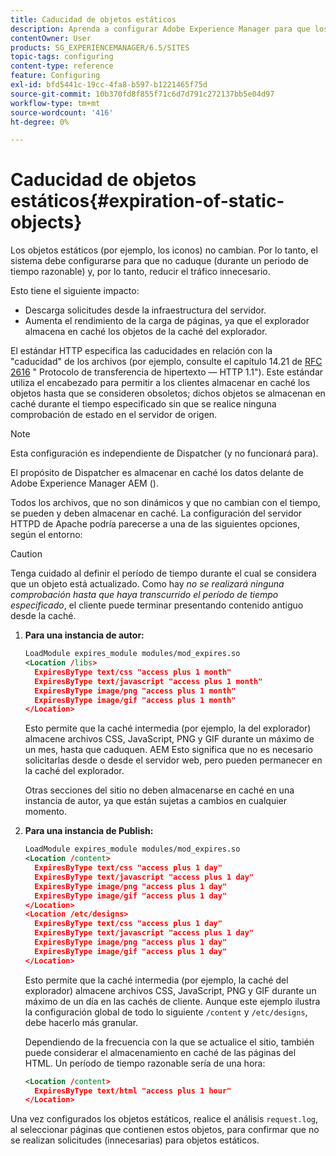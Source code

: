 ```yaml
---
title: Caducidad de objetos estáticos
description: Aprenda a configurar Adobe Experience Manager para que los objetos estáticos no caduquen (durante un período de tiempo razonable).
contentOwner: User
products: SG_EXPERIENCEMANAGER/6.5/SITES
topic-tags: configuring
content-type: reference
feature: Configuring
exl-id: bfd5441c-19cc-4fa8-b597-b1221465f75d
source-git-commit: 10b370fd8f855f71c6d7d791c272137bb5e04d97
workflow-type: tm+mt
source-wordcount: '416'
ht-degree: 0%

---
```


# Caducidad de objetos estáticos{#expiration-of-static-objects}

Los objetos estáticos (por ejemplo, los iconos) no cambian. Por lo tanto, el sistema debe configurarse para que no caduque (durante un periodo de tiempo razonable) y, por lo tanto, reducir el tráfico innecesario.

Esto tiene el siguiente impacto:

* Descarga solicitudes desde la infraestructura del servidor.
* Aumenta el rendimiento de la carga de páginas, ya que el explorador almacena en caché los objetos de la caché del explorador.

El estándar HTTP especifica las caducidades en relación con la &quot;caducidad&quot; de los archivos (por ejemplo, consulte el capítulo 14.21 de [RFC 2616](https://www.ietf.org/rfc/rfc2616.txt) &quot; Protocolo de transferencia de hipertexto — HTTP 1.1&quot;). Este estándar utiliza el encabezado para permitir a los clientes almacenar en caché los objetos hasta que se consideren obsoletos; dichos objetos se almacenan en caché durante el tiempo especificado sin que se realice ninguna comprobación de estado en el servidor de origen.

>[!NOTE]
>
>Esta configuración es independiente de Dispatcher (y no funcionará para).
>
>El propósito de Dispatcher es almacenar en caché los datos delante de Adobe Experience Manager AEM ().

Todos los archivos, que no son dinámicos y que no cambian con el tiempo, se pueden y deben almacenar en caché. La configuración del servidor HTTPD de Apache podría parecerse a una de las siguientes opciones, según el entorno:

>[!CAUTION]
>
>Tenga cuidado al definir el período de tiempo durante el cual se considera que un objeto está actualizado. Como hay *no se realizará ninguna comprobación hasta que haya transcurrido el período de tiempo especificado*, el cliente puede terminar presentando contenido antiguo desde la caché.

1. **Para una instancia de autor:**

   ```xml
   LoadModule expires_module modules/mod_expires.so
   <Location /libs>
     ExpiresByType text/css "access plus 1 month"
     ExpiresByType text/javascript "access plus 1 month"
     ExpiresByType image/png "access plus 1 month"
     ExpiresByType image/gif "access plus 1 month"
   </Location>
   ```

   Esto permite que la caché intermedia (por ejemplo, la del explorador) almacene archivos CSS, JavaScript, PNG y GIF durante un máximo de un mes, hasta que caduquen. AEM Esto significa que no es necesario solicitarlas desde o desde el servidor web, pero pueden permanecer en la caché del explorador.

   Otras secciones del sitio no deben almacenarse en caché en una instancia de autor, ya que están sujetas a cambios en cualquier momento.

1. **Para una instancia de Publish:**

   ```xml
   LoadModule expires_module modules/mod_expires.so
   <Location /content>
     ExpiresByType text/css "access plus 1 day"
     ExpiresByType text/javascript "access plus 1 day"
     ExpiresByType image/png "access plus 1 day"
     ExpiresByType image/gif "access plus 1 day"
   </Location>
   <Location /etc/designs>
     ExpiresByType text/css "access plus 1 day"
     ExpiresByType text/javascript "access plus 1 day"
     ExpiresByType image/png "access plus 1 day"
     ExpiresByType image/gif "access plus 1 day"
   </Location>
   ```

   Esto permite que la caché intermedia (por ejemplo, la caché del explorador) almacene archivos CSS, JavaScript, PNG y GIF durante un máximo de un día en las cachés de cliente. Aunque este ejemplo ilustra la configuración global de todo lo siguiente `/content` y `/etc/designs`, debe hacerlo más granular.

   Dependiendo de la frecuencia con la que se actualice el sitio, también puede considerar el almacenamiento en caché de las páginas del HTML. Un período de tiempo razonable sería de una hora:

   ```xml
   <Location /content>
     ExpiresByType text/html "access plus 1 hour"
   </Location>
   ```

Una vez configurados los objetos estáticos, realice el análisis `request.log`, al seleccionar páginas que contienen estos objetos, para confirmar que no se realizan solicitudes (innecesarias) para objetos estáticos.
